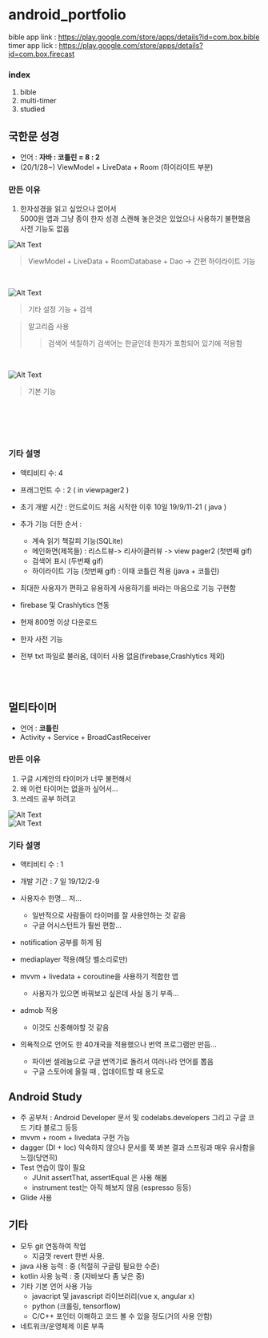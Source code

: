 # android_portfolio

bible app link : https://play.google.com/store/apps/details?id=com.box.bible <br>
timer app lick : https://play.google.com/store/apps/details?id=com.box.firecast

### index
 1. bible
 2. multi-timer
 3. studied
 
 ## 국한문 성경 
 * 언어 : <b>자바 : 코틀린 = 8 : 2</b> 
 * (20/1/28~) ViewModel + LiveData + Room (하이라이트 부분) 
 
 ### 만든 이유
 1. 한자성경을 읽고 싶었으나 없어서<br>
 5000원 앱과 그냥 종이 한자 성경 스캔해 놓은것은 있었으나 사용하기 불편했음<br>
 사전 기능도 없음<br>
 
 ![Alt Text](https://github.com/yegyu/android_portfolio/blob/master/gif/b1_1.gif)
 <br>
 >ViewModel  + LiveData + RoomDatabase + Dao -> 간편 하이라이트 기능
 <br>

 ![Alt Text](https://github.com/yegyu/android_portfolio/blob/master/gif/b2.gif)
 <br>
 >기타 설정 기능 + 검색
 
 >알고리즘 사용
 >  > 검색어 색칠하기 
 >  > 검색어는 한글인데 한자가 포함되어 있기에 적용함
 <br>
 
 ![Alt Text](https://github.com/yegyu/android_portfolio/blob/master/gif/b3.gif)
 <br>
 >기본 기능
 
 <br>
 
 
 <br><br>
 ### 기타 설명

* 액티비티 수: 4
* 프래그먼트 수 : 2 ( in viewpager2 )
* 초기 개발 시간 : 안드로이드 처음 시작한 이후 10일 19/9/11-21 ( java )
* 추가 기능 더한 순서 : 
  - 계속 읽기 책갈피 기능(SQLite) 
  - 메인화면(제목들) : 리스트뷰-> 리사이클러뷰 -> view pager2 (첫번째 gif)
  - 검색어 표시 (두번째 gif)
  - 하이라이트 기능 (첫번째 gif) : 이때 코틀린 적용 (java + 코틀린)

* 최대한 사용자가 편하고 유용하게 사용하기를 바라는 마음으로 기능 구현함
* firebase 및 Crashlytics 연동
* 현재 800명 이상 다운로드
* 한자 사전 기능
* 전부 txt 파일로 불러옴, 데이터 사용 없음(firebase,Crashlytics 제외)

<br><br>
## 멀티타이머
 * 언어 : <b>코틀린</b> 
 * Activity + Service + BroadCastReceiver
### 만든 이유
1. 구글 시계안의 타이머가 너무 불편해서
2. 왜 이런 타이머는 없을까 싶어서... 
3. 쓰레드 공부 하려고

![Alt Text](https://github.com/yegyu/android_portfolio/blob/master/gif/멀티타이머.gif)
 <br>
![Alt Text](https://github.com/yegyu/android_portfolio/blob/master/gif/멀티타이머2.gif)
 
 ### 기타 설명
 * 액티비티 수 : 1 
 * 개발 기간 : 7 일 19/12/2-9
 * 사용자수 한명... 저...
   - 일반적으로 사람들이 타이머를 잘 사용안하는 것 같음
   - 구글 어시스턴트가 훨씬 편함...
 * notification 공부를 하게 됨
 * mediaplayer 적용(해당 벨소리로만)
 * mvvm + livedata + coroutine을 사용하기 적합한 앱
    - 사용자가 있으면 바꿔보고 싶은데 사실 동기 부족...
 * admob 적용 
    - 이것도 신중해야할 것 같음
 
 * 의욕적으로 언어도 한 40개국을 적용했으나 번역 프로그램만 만듬...
    - 파이썬 셀레늄으로 구글 번역기로 돌려서 여러나라 언어를 뽑음
    - 구글 스토어에 올릴 때 , 업데이트할 때 용도로
 
## Android Study
* 주 공부처 : Android Developer 문서 및 codelabs.developers 그리고 구글 코드 기타 블로그 등등
* mvvm + room + livedata 구현 가능
* dagger (DI + Ioc) 익숙하지 않으나 문서를 쭉 봐본 결과 스프링과 매우 유사함을 느낌(당연히)
* Test 연습이 많이 필요
    - JUnit assertThat, assertEqual 은 사용 해봄
    - instrument test는 아직 해보지 않음 (espresso 등등)
* Glide 사용

## 기타
* 모두 git 연동하여 작업
    - 지금껏 revert 한번 사용.
* java 사용 능력 : 중 (적절히 구글링 필요한 수준)
* kotlin 사용 능력 : 중 (자바보다 좀 낮은 중)
* 기타 기본 언어 사용 가능 
    - javacript 및 javascript 라이브러리(vue x, angular x)
    - python (크롤링, tensorflow)
    - C/C++ 포인터 이해하고 코드 볼 수 있을 정도(거의 사용 안함)
* 네트워크/운영체제 이론 부족

    
    
<br><br><br>
